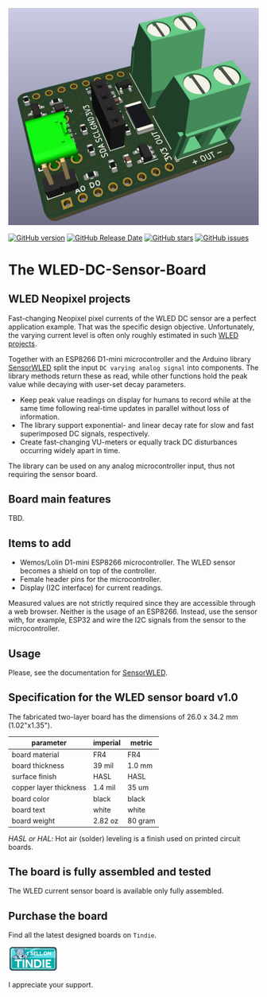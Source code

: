 ![prototyping solderable board](./images/3d-view-wled-dc-current-sensor.png)

[![GitHub version](https://img.shields.io/github/release/berrak/WLED-DC-Sensor-Board.svg?logo=github&logoColor=ffffff)](https://github.com/berrak/WLED-DC-Sensor-Board/releases/latest)
[![GitHub Release Date](https://img.shields.io/github/release-date/berrak/WLED-DC-Sensor-Board.svg?logo=github&logoColor=ffffff)](https://github.com/berrak/WLED-DC-Sensor-Board/releases/latest)
[![GitHub stars](https://img.shields.io/github/stars/berrak/WLED-DC-Sensor-Board.svg?logo=github&logoColor=ffffff)](https://github.com/berrak/WLED-DC-Sensor-Board/stargazers)
[![GitHub issues](https://img.shields.io/github/issues/berrak/WLED-DC-Sensor-Board.svg?logo=github&logoColor=ffffff)](https://github.com/berrak/WLED-DC-Sensor-Board/issues)

# The WLED-DC-Sensor-Board

## WLED Neopixel projects 

Fast-changing Neopixel pixel currents of the WLED DC sensor are a perfect application example. That was the specific design objective. Unfortunately, the varying current level is often only roughly estimated in such [WLED projects](https://kno.wled.ge).

Together with an ESP8266 D1-mini microcontroller and the Arduino library [SensorWLED](https://github.com/berrak/SensorWLED) split the input `DC varying analog signal` into components. The library methods return these as read, while other functions hold the peak value while decaying with user-set decay parameters.
 
- Keep peak value readings on display for humans to record while at the same time following real-time updates in parallel without loss of information.
- The library support exponential- and linear decay rate for slow and fast superimposed DC signals, respectively.
- Create fast-changing VU-meters or equally track DC disturbances occurring widely apart in time.

The library can be used on any analog microcontroller input, thus not requiring the sensor board.

## Board main features

TBD.

## Items to add

- Wemos/Lolin D1-mini ESP8266 microcontroller. The WLED sensor becomes a shield on top of the controller.
- Female header pins for the microcontroller.
- Display (I2C interface) for current readings.

Measured values are not strictly required since they are accessible through a web browser. Neither is the usage of an ESP8266. Instead, use the sensor with, for example, ESP32 and wire the I2C signals from the sensor to the microcontroller.

## Usage

Please, see the documentation for [SensorWLED](https://github.com/berrak/SensorWLED/).

## Specification for the WLED sensor board v1.0

The fabricated two-layer board has the dimensions of 26.0 x 34.2 mm (1.02"x1.35").

| parameter | imperial | metric |
| -----------|-------|------|
| board material | FR4 | FR4 |
| board thickness | 39 mil | 1.0 mm |
| surface finish | HASL | HASL |
| copper layer thickness | 1.4 mil | 35 um |
| board color | black | black |
| board text | white | white |
| board weight | 2.82 oz | 80 gram |


*HASL or HAL*: Hot air (solder) leveling is a finish used on printed circuit boards.

## The board is fully assembled and tested

The WLED current sensor board is available only fully assembled.

## Purchase the board
Find all the latest designed boards on `Tindie`. 

[![Tindie](./images/tindie-small.png)](https://www.tindie.com/stores/debinix/)

I appreciate your support.